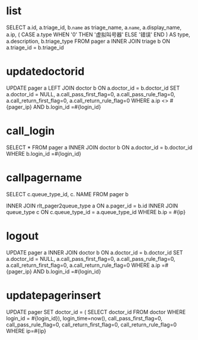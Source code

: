 list
===
SELECT
	a.id,
	a.triage_id,
	b.`name` as triage_name,
	a.`name`,
	a.display_name,
	a.ip,
	(
		CASE a.type
		WHEN '0' THEN
			'虚拟叫号器'
		ELSE
			'错误'
		END
	) AS type,
	a.description,
	b.triage_type
FROM
	pager a
INNER JOIN triage b ON a.triage_id = b.triage_id
	
updatedoctorid
===	
UPDATE pager a
LEFT JOIN doctor b ON a.doctor_id = b.doctor_id
SET a.doctor_id = NULL,
a.call_pass_first_flag=0,
a.call_pass_rule_flag=0,
a.call_return_first_flag=0,
a.call_return_rule_flag=0
WHERE
	a.ip <> #{pager_ip}
AND b.login_id =#{login_id}

call_login
===
SELECT
	*
FROM
	pager a
INNER JOIN doctor b ON a.doctor_id = b.doctor_id
WHERE
	b.login_id =#{login_id}
	
	
callpagername	
===
SELECT
	c.queue_type_id,
	c. NAME
FROM
pager b
	
INNER JOIN rlt_pager2queue_type a ON a.pager_id = b.id
INNER JOIN queue_type c ON c.queue_type_id = a.queue_type_id
WHERE
	b.ip = #{ip}
	
logout
===
UPDATE pager a
INNER JOIN doctor b ON a.doctor_id = b.doctor_id
SET a.doctor_id = NULL,
a.call_pass_first_flag=0,
a.call_pass_rule_flag=0,
a.call_return_first_flag=0,
a.call_return_rule_flag=0
WHERE
	a.ip =#{pager_ip}
AND b.login_id =#{login_id}

updatepagerinsert
===
UPDATE pager
SET doctor_id = (
	SELECT
		doctor_id
	FROM
		doctor
	WHERE
		login_id = #{login_id}),
login_time=now(),
call_pass_first_flag=0,
call_pass_rule_flag=0,
call_return_first_flag=0,
call_return_rule_flag=0
WHERE
		ip=#{ip}

